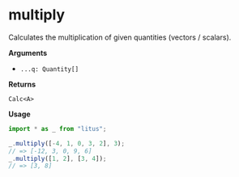 # multiply

Calculates the multiplication of given quantities (vectors / scalars).

**Arguments**

- `...q: Quantity[]`

**Returns**

`Calc<A>`

**Usage**

```ts
import * as _ from "litus";

_.multiply([-4, 1, 0, 3, 2], 3);
// => [-12, 3, 0, 9, 6]
_.multiply([1, 2], [3, 4]);
// => [3, 8]
```
